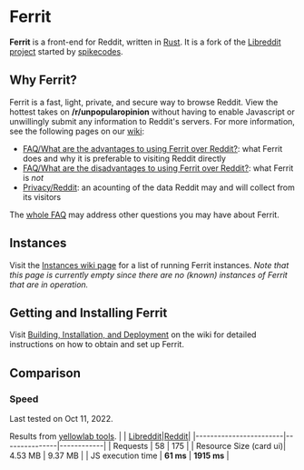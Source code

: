 # Ferrit

**Ferrit** is a front-end for Reddit, written in [Rust](https://www.rust-lang.org/). It is a fork of the [Libreddit project](https://github.com/spikecodes/libreddit) started by [spikecodes](https://spike.codes).

## Why Ferrit?

Ferrit is a fast, light, private, and secure way to browse Reddit. View the hottest takes on **/r/unpopularopinion** without having to enable Javascript or unwillingly submit any information to Reddit's servers. For more information, see the following pages on our [wiki](https://github.com/libbacon/ferrit/wiki):

* [FAQ/What are the advantages to using Ferrit over Reddit?](https://github.com/libbacon/ferrit/wiki/FAQ#what-are-the-advantages-to-using-ferrit-over-reddit): what Ferrit does and why it is preferable to visiting Reddit directly
* [FAQ/What are the disadvantages to using Ferrit over Reddit?](https://github.com/libbacon/ferrit/wiki/FAQ#what-are-the-disadvantages-to-using-ferrit-over-reddit): what Ferrit is _not_
* [Privacy/Reddit](https://github.com/libbacon/ferrit/wiki/Privacy#reddit): an acounting of the data Reddit may and will collect from its visitors

The [whole FAQ](https://github.com/libbacon/ferrit/wiki/FAQ) may address other questions you may have about Ferrit.

## Instances

Visit the [Instances wiki page](https://github.com/libbacon/ferrit/wiki/Instances) for a list of running Ferrit instances. _Note that this page is currently empty since there are no (known) instances of Ferrit that are in operation._

## Getting and Installing Ferrit

Visit [Building, Installation, and Deployment](https://github.com/libbacon/ferrit/wiki/Building,-Installation,-and-Deployment) on the wiki for detailed instructions on how to obtain and set up Ferrit.

## Comparison
### Speed

Last tested on Oct 11, 2022.

Results from [yellowlab tools](https://yellowlab.tools/).
|                        | [Libreddit](https://yellowlab.tools/result/gediwc3w6o)|[Reddit](https://yellowlab.tools/result/gediwsbyi4)|
|------------------------|---------------|------------|
| Requests               | 58            | 175        |
| Resource Size (card ui)| 4.53 MB       | 9.37 MB    |
| JS execution time      | **61 ms**     | **1915 ms** |

